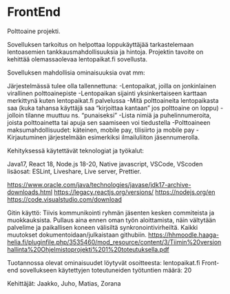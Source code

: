 # FrontEnd
Polttoaine projekti.

Sovelluksen tarkoitus on helpottaa loppukäyttäjää tarkastelemaan lentoasemien tankkausmahdollisuuksia ja hintoja.
Projektin tavoite on kehittää olemassaolevaa lentopaikat.fi sovellusta.

Sovelluksen mahdollisia ominaisuuksia ovat mm:

Järjestelmässä tulee olla tallennettuna:
-Lentopaikat, joilla on jonkinlainen virallinen polttoainepiste
-Lentopaikan sijainti yksinkertaiseen karttaan merkittynä kuten lentopaikat.fi palvelussa
-Mitä polttoaineita lentopaikasta saa (kuka tahansa käyttäjä saa “kirjoittaa kantaan” jos polttoaine on loppu) - jolloin tilanne muuttuu ns. “punaiseksi”
-Lista nimiä ja puhelinnumeroita, joista polttoainetta tai apuja sen saamiseen voi tiedustella
-Polttoaineen maksumahdollisuudet: käteinen, mobile pay, tilisiirto ja mobile pay
-Kirjautuminen järjestelmään esimerkiksi ilmailuliiton jäsennumerolla.

Kehityksessä käytettävät teknologiat ja työkalut:

Java17, React 18, Node.js 18-20, Native javascript, VSCode, VScoden lisäosat: ESLint, Liveshare, Live server, Prettier.  

https://www.oracle.com/java/technologies/javase/jdk17-archive-downloads.html
https://legacy.reactjs.org/versions/
https://nodejs.org/en
https://code.visualstudio.com/download

Gitin käyttö:
Tiivis kommunikointi ryhmän jäsenten kesken commiteista ja muokkauksista.
Pullaus aina ennen oman työn aloittamista, näin vältytään palvelime ja paikallisen koneen välisiltä synkronointivirheiltä.
Kaikki muutokset dokumentoidaan/julkaistaan githubiin.
https://hhmoodle.haaga-helia.fi/pluginfile.php/3535460/mod_resource/content/3/Tiimin%20versionhallinta%20Ohjelmistoprojekti%201%20toteutuksella.pdf

Tuotannossa olevat ominaisuudet löytyvät osoitteesta:
lentopaikat.fi 
Front-end sovellukseen käytettyjen toteutuneiden työtuntien määrä: 20


Kehittäjät:
Jaakko, Juho, Matias, Zorana
